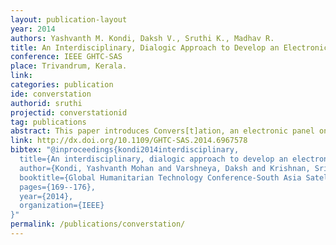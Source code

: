 ```yaml
---
layout: publication-layout
year: 2014
authors: Yashvanth M. Kondi, Daksh V., Sruthi K., Madhav R.
title: An Interdisciplinary, Dialogic Approach to Develop an Electronic Device to Enhance Freedom and Mobility of Women in Public Spaces in the Indian Context - Illustrated by the Case of Convers[t]ation.
conference: IEEE GHTC-SAS
place: Trivandrum, Kerala.
link:
categories: publication
ide: converstation
authorid: sruthi
projectid: converstationid
tag: publications
abstract: This paper introduces Convers[t]ation, an electronic panel on which informal reports of sexual harassment in public spaces are submitted. The Convers[t]ation panel was developed as the result of a cross-cultural collaborative project conducted in Bangalore, India1 and Amsterdam, The Netherlands2. The need to bridge the gap in data regarding crimes against women was identified as a primary concern in building a strong case for the advocacy of change in government policy where required, as per the recommendations of Women's rights groups. A system of registering and compiling informal reports was decided as having the potential to provide an apt and functional solution to the above problem. Hence Convers[t]ation, an electronic panel positioned in public areas and usable even by semi/illiterate audiences was conceived to do the task. Convers[t]ation is designed to be accessible to a diverse audience in the Indian context; enabled by its simple input mechanism and comprehensive media of presentation. Discussions about the panel and its development are used to illustrate an interdisciplinary, dialogic approach to understand and grapple with the complexity of a wicked problem; namely that of freedom and mobility of women in public spaces in the Indian context. Following this, an attempt at aiding progress in the field by designing an electronic device to provide an E-service is detailed.
link: http://dx.doi.org/10.1109/GHTC-SAS.2014.6967578
bibtex: "@inproceedings{kondi2014interdisciplinary,
  title={An interdisciplinary, dialogic approach to develop an electronic device to enhance freedom and mobility of women in public spaces in the Indian context—Illustrated by the case of Convers [i [ation},
  author={Kondi, Yashvanth Mohan and Varshneya, Daksh and Krishnan, Sridhar and Rao, Madhav},
  booktitle={Global Humanitarian Technology Conference-South Asia Satellite (GHTC-SAS), 2014 IEEE},
  pages={169--176},
  year={2014},
  organization={IEEE}
}"
permalink: /publications/converstation/
---
```

